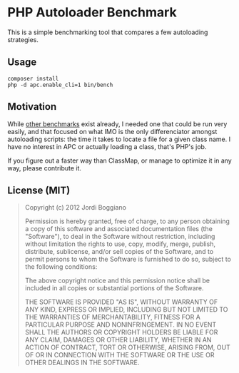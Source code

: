 # PHP Autoloader Benchmark

This is a simple benchmarking tool that compares a few autoloading strategies.

## Usage

    composer install
    php -d apc.enable_cli=1 bin/bench

## Motivation

While [other benchmarks](http://mwop.net/blog/245-Autoloading-Benchmarks.html)
exist already, I needed one that could be run very easily, and that focused on
what IMO is the only differenciator amongst autoloading scripts: the time it takes
to locate a file for a given class name. I have no interest in APC or actually
loading a class, that's PHP's job.

If you figure out a faster way than ClassMap, or manage to optimize it in
any way, please contribute it.

## License (MIT)

> Copyright (c) 2012 Jordi Boggiano
>
> Permission is hereby granted, free of charge, to any person obtaining a copy
> of this software and associated documentation files (the "Software"), to deal
> in the Software without restriction, including without limitation the rights
> to use, copy, modify, merge, publish, distribute, sublicense, and/or sell
> copies of the Software, and to permit persons to whom the Software is furnished
> to do so, subject to the following conditions:
>
> The above copyright notice and this permission notice shall be included in all
> copies or substantial portions of the Software.
>
> THE SOFTWARE IS PROVIDED "AS IS", WITHOUT WARRANTY OF ANY KIND, EXPRESS OR
> IMPLIED, INCLUDING BUT NOT LIMITED TO THE WARRANTIES OF MERCHANTABILITY,
> FITNESS FOR A PARTICULAR PURPOSE AND NONINFRINGEMENT. IN NO EVENT SHALL THE
> AUTHORS OR COPYRIGHT HOLDERS BE LIABLE FOR ANY CLAIM, DAMAGES OR OTHER
> LIABILITY, WHETHER IN AN ACTION OF CONTRACT, TORT OR OTHERWISE, ARISING FROM,
> OUT OF OR IN CONNECTION WITH THE SOFTWARE OR THE USE OR OTHER DEALINGS IN
> THE SOFTWARE.
